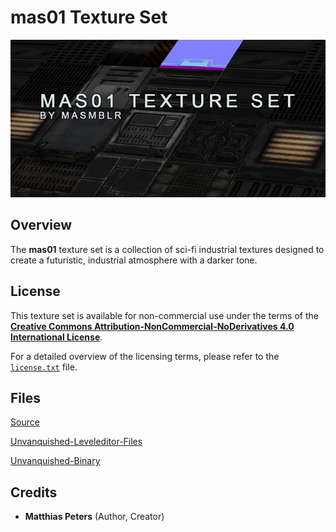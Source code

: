 # mas01 Texture Set

![preview](readme_files/preview.jpg)

## Overview

The **mas01** texture set is a collection of sci-fi industrial textures designed to create a futuristic, industrial atmosphere with a darker tone.

## License

This texture set is available for non-commercial use under the terms of the **[Creative Commons Attribution-NonCommercial-NoDerivatives 4.0 International License](https://creativecommons.org/licenses/by-nc-nd/4.0/)**.

For a detailed overview of the licensing terms, please refer to the [`license.txt`](LICENSE.txt) file.

## Files
[Source](https://github.com/Masmblr/mas01-Texture-Set/tree/main/mas01-texture-set_src/)

[Unvanquished-Leveleditor-Files](https://github.com/Masmblr/mas01-Texture-Set/tree/game-unvanquished)

[Unvanquished-Binary](https://github.com/Masmblr/mas01-Texture-Set/releases/)

## Credits

- **Matthias Peters** (Author, Creator)
